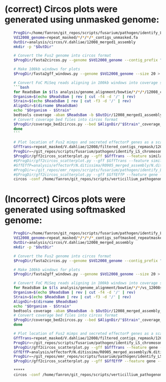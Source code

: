 # (correct) Circos plots were generated using unmasked genome:

```bash
	ProgDir=/home/fanron/git_repos/scripts/fusarium/pathogen/identify_LS_chromosomes/circos
	Vd12008_genome=repeat_masked/*/*/*/*_contigs_unmasked.fa
	OutDir=analysis/circos/V.dahliae/12008_merged1_assembly
	mkdir -p "$OutDir"

	# Convert the Fus2 genome into circos format
	$ProgDir/fasta2circos.py --genome $Vd12008_genome --contig_prefix "" > $OutDir/12008_merged1_assembly_genome.txt

	# Make 100kb windows for plots
	$ProgDir/fasta2gff_windows.py --genome $Vd12008_genome --size 20 > $OutDir/12008_merged1_assembly_20kb_windows.gff

	# Convert FoC MiSeq reads aligning in 100kb windows into coverage stats
	```bash
	for ReadsBam in $(ls analysis/genome_alignment/bowtie/*/*/*/12008_contigs_unmasked.fa_aligned_sorted.bam); do
	Organism=$(echo $ReadsBam | rev | cut -f4 -d '/' | rev)
	Strain=$(echo $ReadsBam | rev | cut -f3 -d '/' | rev)
	AlignDir=$(dirname $ReadsBam)
	echo "$Organism - $Strain"
	bedtools coverage -abam $ReadsBam -b $OutDir/12008_merged1_assembly_20kb_windows.gff > $AlignDir/"$Strain"_coverage_vs1_12008.bed
	# Convert coverage bed files into circos format
	$ProgDir/coverage_bed2circos.py --bed $AlignDir/"$Strain"_coverage_vs1_12008.bed > $OutDir/"$Strain"_coverage_vs1_12008_scatterplot.txt 
	done
	```

	# Plot location of Fus2 mimps and secreted effectorP genes as a scatterplot
	GffTrans=repeat_masked/V.dahliae/12008/filtered_contigs_repmask/12008_contigs_transposonmasked.gff
	ProgDir=~/git_repos/scripts/fusarium/pathogen/identify_LS_chromosomes/circos
	$ProgDir/gff2circos_scatterplot.py --gff $GffTrans --feature similarity --value 1 > $OutDir/12008_Trans1_plot.txt
	#$ProgDir/gff2circos_scatterplot.py --gff $GffTrans --feature similarity --value 0.5 > $OutDir/12008_Trans2_plot.txt
	#GffEffP=analysis/effectorP/N.ditissima/R0905_merged_assembly/N.ditissima_R0905_merged_assembly_EffectorP_secreted.gff
	#ProgDir=~/git_repos/emr_repos/scripts/fusarium/pathogen/identify_LS_chromosomes/circos
	#$ProgDir/gff2circos_scatterplot.py --gff $GffEffP --feature gene --value 0.5 > $OutDir/R0905_effectorP_plot.txt
	circos -conf /home/fanron/git_repos/scripts/verticillium_pathogenomics/circos/circos.conf -outputdir ./$OutDir
```


# (Incorrect) Circos plots were generated using softmasked genome:

```bash
	ProgDir=/home/fanron/git_repos/scripts/fusarium/pathogen/identify_LS_chromosomes/circos
	Vd12008_genome=repeat_masked/*/*/*/*_contigs_softmasked_repeatmasker_TPSI_appended.fa
	OutDir=analysis/circos/V.dahliae/12008_merged_assembly
	mkdir -p "$OutDir"

	# Convert the Fus2 genome into circos format
	$ProgDir/fasta2circos.py --genome $Vd12008_genome --contig_prefix "" > $OutDir/12008_merged_assembly_genome.txt

	# Make 100kb windows for plots
	$ProgDir/fasta2gff_windows.py --genome $Vd12008_genome --size 20 > $OutDir/12008_merged_assembly_20kb_windows.gff

	# Convert FoC MiSeq reads aligning in 100kb windows into coverage stats
	for ReadsBam in $(ls analysis/genome_alignment/bowtie/*/*/vs_12008softmaskd/12008_contigs_softmasked_repeatmasker_TPSI_appended.fa_aligned.bam); do
	Organism=$(echo $ReadsBam | rev | cut -f4 -d '/' | rev)
	Strain=$(echo $ReadsBam | rev | cut -f3 -d '/' | rev)
	AlignDir=$(dirname $ReadsBam)
	echo "$Organism - $Strain"
	bedtools coverage -abam $ReadsBam -b $OutDir/12008_merged_assembly_20kb_windows.gff > $AlignDir/"$Strain"_coverage_vs_12008.bed
	# Convert coverage bed files into circos format
	$ProgDir/coverage_bed2circos.py --bed $AlignDir/"$Strain"_coverage_vs_12008.bed > $OutDir/"$Strain"_coverage_vs_12008_scatterplot.txt
	done

	# Plot location of Fus2 mimps and secreted effectorP genes as a scatterplot
	GffTrans=repeat_masked/V.dahliae/12008/filtered_contigs_repmask/12008_contigs_transposonmasked.gff
	ProgDir=~/git_repos/scripts/fusarium/pathogen/identify_LS_chromosomes/circos
	$ProgDir/gff2circos_scatterplot.py --gff $GffTrans --feature gene --value 1 > $OutDir/12008_Trans_plot.txt
	GffEffP=analysis/effectorP/N.ditissima/R0905_merged_assembly/N.ditissima_R0905_merged_assembly_EffectorP_secreted.gff
	ProgDir=~/git_repos/emr_repos/scripts/fusarium/pathogen/identify_LS_chromosomes/circos
	$ProgDir/gff2circos_scatterplot.py --gff $GffEffP --feature gene --value 0.5 > $OutDir/R0905_effectorP_plot.txt

	*****
	circos -conf /home/fanron/git_repos/scripts/verticillium_pathogenomics/circos/circos.conf -outputdir ./$OutDir
```











